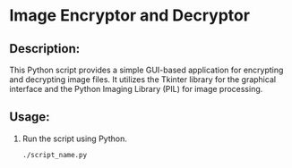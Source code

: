 # Image Encryptor and Decryptor

## Description:

This Python script provides a simple GUI-based application for encrypting and decrypting image files. It utilizes the Tkinter library for the graphical interface and the Python Imaging Library (PIL) for image processing.

## Usage:

1. Run the script using Python.
   ```bash
   ./script_name.py

